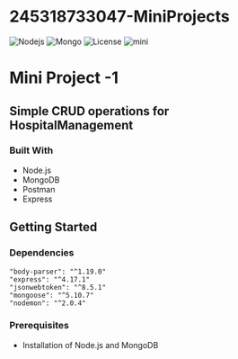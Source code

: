 # 245318733047-MiniProjects

![Nodejs](https://img.shields.io/badge/nodejs-v12.18.4-red.svg)
![Mongo](https://img.shields.io/badge/mongodb-v4.4.1-informational.svg)
![License](http://img.shields.io/:license-mit-yellow.svg?style=flat-square)
![mini](https://img.shields.io/static/v1?&message=mini_project&color=<9cf>)

# Mini Project -1 #
## Simple CRUD operations for HospitalManagement ##

### Built With
- Node.js
- MongoDB
- Postman
- Express

## Getting Started
### Dependencies
    "body-parser": "^1.19.0"
    "express": "^4.17.1"
    "jsonwebtoken": "^8.5.1"
    "mongoose": "^5.10.7"
    "nodemon": "^2.0.4"
    
### Prerequisites
* Installation of Node.js and MongoDB
